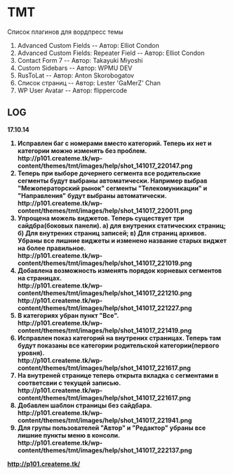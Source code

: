 TMT
===

Список плагинов для вордпресс темы

1. Advanced Custom Fields -- Автор: Elliot Condon
2. Advanced Custom Fields: Repeater Field -- Автор: Elliot Condon
3. Contact Form 7 -- Автор: Takayuki Miyoshi
4. Custom Sidebars --  Автор: WPMU DEV
5. RusToLat -- Автор: Anton Skorobogatov
6. Список страниц -- Автор: Lester 'GaMerZ' Chan
7. WP User Avatar -- Автор: flippercode

LOG
--------
<p><strong>17.10.14<strong></p>
<ol>
<li>Исправлен баг с номерами вместо категорий. Теперь их нет и категории можно изменять без проблем.<br />
http://p101.createme.tk/wp-content/themes/tmt/images/help/shot_141017_220147.png</li>
<li>Теперь при выборе дочернего сегмента все родительские сегменты будут выбраны автоматически. Например выбрав "Межоператорский рынок" сегменты "Телекомуникации" и "Направления" будут выбраны автоматически.<br />
http://p101.createme.tk/wp-content/themes/tmt/images/help/shot_141017_220011.png</li>
<li>Упрощена можель виджетов. Теперь существует три сайдбра(боковых панели). а) для внутрених статических страниц; б) Для внутрених страниц записей; в) Для страниц архивов. Убраны все лишние виджеты и изменено название старых виджет на более правильное.<br />
http://p101.createme.tk/wp-content/themes/tmt/images/help/shot_141017_221019.png</li>
<li>Добавлена возможность изменять порядок корневых сегментов на страницах.<br />
http://p101.createme.tk/wp-content/themes/tmt/images/help/shot_141017_221210.png<br />
http://p101.createme.tk/wp-content/themes/tmt/images/help/shot_141017_221227.png</li>
<li>В категориях убран пункт "Все".<br />
http://p101.createme.tk/wp-content/themes/tmt/images/help/shot_141017_221419.png</li>
<li>Исправлен показ категорий на внутрених страницах. Теперь там будут показаны все категории родительской категории(первого уровня).<br />
http://p101.createme.tk/wp-content/themes/tmt/images/help/shot_141017_221617.png</li>
<li>На внутреней странице теперь открыта вкладка с сегментами в соответсвии с текущей записью.<br />
http://p101.createme.tk/wp-content/themes/tmt/images/help/shot_141017_221617.png</li>
<li>Добавлен шаблон страницы без сайдбара.<br />
http://p101.createme.tk/wp-content/themes/tmt/images/help/shot_141017_221941.png</li>
<li>Для групы пользователей "Автор" и "Редактор" убраны все лишние пункты меню в консоли.<br />
http://p101.createme.tk/wp-content/themes/tmt/images/help/shot_141017_222137.png</li>
</ol>


http://p101.createme.tk/

